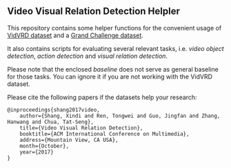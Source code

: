 ## Video Visual Relation Detection Helpler

This repository contains some helper functions for the convenient usage of
[VidVRD dataset](http://lms.comp.nus.edu.sg/research/VidVRD.html)
and a [Grand Challenge dataset](http://lms.comp.nus.edu.sg/research/dataset.html). 

It also contains scripts for evaluating several relevant tasks, i.e.
*video object detection*, *action detection* and *visual relation detection*.

Please note that the enclosed *baseline* does not serve as general baseline for
those tasks. You can ignore it if you are not working with the VidVRD dataset.

Please cite the following papers if the datasets help your research:
```
@inproceedings{shang2017video,
    author={Shang, Xindi and Ren, Tongwei and Guo, Jingfan and Zhang, Hanwang and Chua, Tat-Seng},
    title={Video Visual Relation Detection},
    booktitle={ACM International Conference on Multimedia},
    address={Mountain View, CA USA},
    month={October},
    year={2017}
}
```